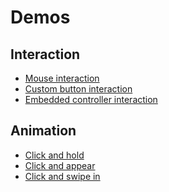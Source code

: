 <h1>Demos</h1>
<h2>Interaction</h2>
<ul>
  <li>
  <a href="http://kwolfe-personal.github.io/demo/index.html" target="_blank" >Mouse interaction</a>
  </li>
  <li>
  <a href="http://kwolfe-personal.github.io/demo/interactCustom.html" target="_blank" >Custom button interaction</a>
  </li>
  <li>
  <a href="http://kwolfe-personal.github.io/demo/interactControls.html" target="_blank" >Embedded controller interaction</a>
  </li>
</ul>
<h2>Animation</h2>
<ul>
  <li>
    <a href="http://kwolfe-personal.github.io/demo/ClickAndHold.html" target="_blank" >Click and hold</a>
  </li>
  <li>
  <a href="http://kwolfe-personal.github.io/demo/ClickAndAppear.html" target="_blank" >Click and appear</a>
  </li>
  <li>
  <a href="http://kwolfe-personal.github.io/demo/ClickAndSwipeIn.html" target="_blank" >Click and swipe in</a>
  </li>
</ul>
